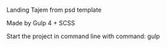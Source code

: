 Landing Tajem from psd template

Made by Gulp 4 + SCSS

Start the project in command line with command: gulp